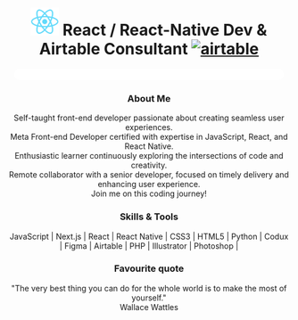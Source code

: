 <h1 align="center">  
  <img src="https://raw.githubusercontent.com/devicons/devicon/master/icons/react/react-original.svg" alt="react" width="50" height="50"/>
  React / React-Native Dev & Airtable Consultant   
  <a href="https://airtable.com/invite/r/Aoj4KzQP" target="blank" >
    <img src="https://www.vectorlogo.zone/logos/airtable/airtable-icon.svg" alt="airtable" width="50" height="50" />
  </a> 
</h1>

<p align="center"> 
  <div align="center" style="background-color: white; padding: 10px; border-radius: 10px; margin: 10px;">
    
  </div>
</p>

<h3 align="center">About Me</h3>
<p align="center">
  Self-taught front-end developer passionate about creating seamless user experiences. <br>Meta Front-end Developer certified with expertise in JavaScript, React, and React Native. <br> Enthusiastic learner continuously exploring the intersections of code and creativity.  <br>Remote collaborator with a senior developer, focused on timely delivery and enhancing user experience.  <br>Join me on this coding journey!
</p>

<h3 align="center">Skills & Tools</h3>
<p align="center"> 
 JavaScript | Next.js | React | React Native | CSS3 | HTML5 | Python | Codux | Figma | Airtable | PHP | Illustrator | Photoshop |
</p>
</p>

<h3 align="center">Favourite quote</h3>
<p align="center"> 
  "The very best thing you can do for the whole world is to make the most of yourself." <br />Wallace Wattles
</p>
